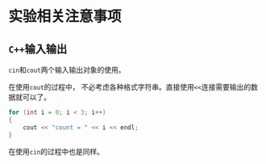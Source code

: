 # 实验相关注意事项

## `C++`输入输出

`cin`和`cout`两个输入输出对象的使用。

在使用`cout`的过程中， 不必考虑各种格式字符串。直接使用`<<`连接需要输出的数据就可以了。

```cpp
for (int i = 0; i < 3; i++)
{
	cout << "count = " << i << endl;
}
```

在使用`cin`的过程中也是同样。


